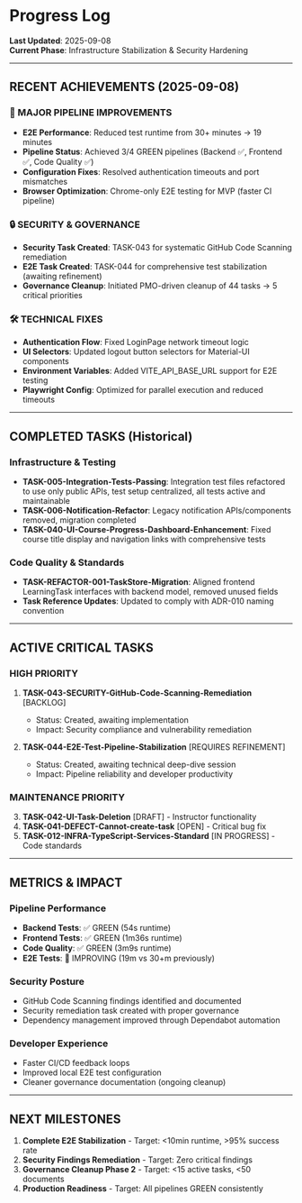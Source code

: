 # Progress Log

**Last Updated**: 2025-09-08  
**Current Phase**: Infrastructure Stabilization & Security Hardening

---

## RECENT ACHIEVEMENTS (2025-09-08)

### 🚀 MAJOR PIPELINE IMPROVEMENTS
- **E2E Performance**: Reduced test runtime from 30+ minutes → 19 minutes
- **Pipeline Status**: Achieved 3/4 GREEN pipelines (Backend ✅, Frontend ✅, Code Quality ✅)
- **Configuration Fixes**: Resolved authentication timeouts and port mismatches
- **Browser Optimization**: Chrome-only E2E testing for MVP (faster CI pipeline)

### 🔒 SECURITY & GOVERNANCE
- **Security Task Created**: TASK-043 for systematic GitHub Code Scanning remediation
- **E2E Task Created**: TASK-044 for comprehensive test stabilization (awaiting refinement)
- **Governance Cleanup**: Initiated PMO-driven cleanup of 44 tasks → 5 critical priorities

### 🛠️ TECHNICAL FIXES
- **Authentication Flow**: Fixed LoginPage network timeout logic
- **UI Selectors**: Updated logout button selectors for Material-UI components  
- **Environment Variables**: Added VITE_API_BASE_URL support for E2E testing
- **Playwright Config**: Optimized for parallel execution and reduced timeouts

---

## COMPLETED TASKS (Historical)

### Infrastructure & Testing
- **TASK-005-Integration-Tests-Passing**: Integration test files refactored to use only public APIs, test setup centralized, all tests active and maintainable
- **TASK-006-Notification-Refactor**: Legacy notification APIs/components removed, migration completed
- **TASK-040-UI-Course-Progress-Dashboard-Enhancement**: Fixed course title display and navigation links with comprehensive tests

### Code Quality & Standards  
- **TASK-REFACTOR-001-TaskStore-Migration**: Aligned frontend LearningTask interfaces with backend model, removed unused fields
- **Task Reference Updates**: Updated to comply with ADR-010 naming convention

---

## ACTIVE CRITICAL TASKS

### HIGH PRIORITY
1. **TASK-043-SECURITY-GitHub-Code-Scanning-Remediation** [BACKLOG]
   - Status: Created, awaiting implementation
   - Impact: Security compliance and vulnerability remediation
   
2. **TASK-044-E2E-Test-Pipeline-Stabilization** [REQUIRES REFINEMENT]  
   - Status: Created, awaiting technical deep-dive session
   - Impact: Pipeline reliability and developer productivity

### MAINTENANCE PRIORITY
3. **TASK-042-UI-Task-Deletion** [DRAFT] - Instructor functionality
4. **TASK-041-DEFECT-Cannot-create-task** [OPEN] - Critical bug fix
5. **TASK-012-INFRA-TypeScript-Services-Standard** [IN PROGRESS] - Code standards

---

## METRICS & IMPACT

### Pipeline Performance
- **Backend Tests**: ✅ GREEN (54s runtime)
- **Frontend Tests**: ✅ GREEN (1m36s runtime)  
- **Code Quality**: ✅ GREEN (3m9s runtime)
- **E2E Tests**: 🔄 IMPROVING (19m vs 30+m previously)

### Security Posture
- GitHub Code Scanning findings identified and documented
- Security remediation task created with proper governance
- Dependency management improved through Dependabot automation

### Developer Experience
- Faster CI/CD feedback loops
- Improved local E2E test configuration
- Cleaner governance documentation (ongoing cleanup)

---

## NEXT MILESTONES

1. **Complete E2E Stabilization** - Target: <10min runtime, >95% success rate
2. **Security Findings Remediation** - Target: Zero critical findings  
3. **Governance Cleanup Phase 2** - Target: <15 active tasks, <50 documents
4. **Production Readiness** - Target: All pipelines GREEN consistently
